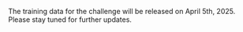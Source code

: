 The training data for the challenge will be released on April 5th, 2025. Please stay tuned for further updates.